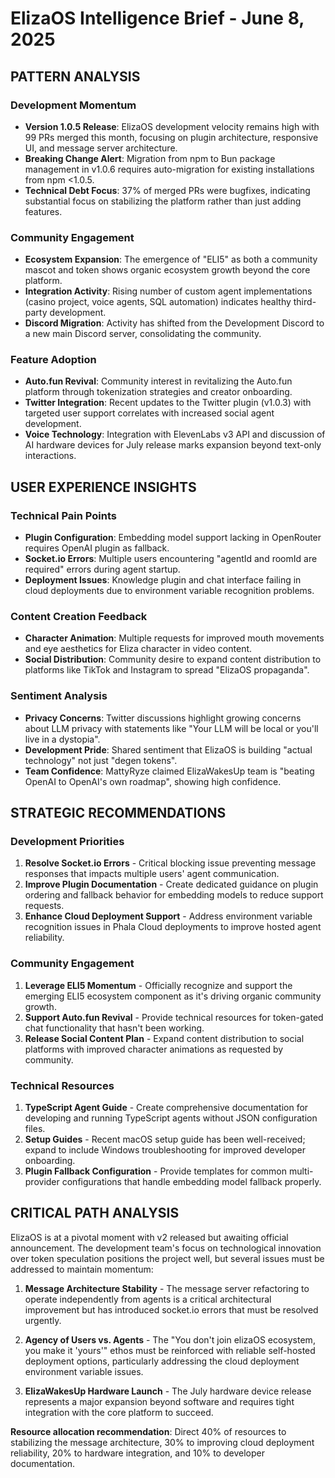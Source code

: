 # ElizaOS Intelligence Brief - June 8, 2025

## PATTERN ANALYSIS

### Development Momentum
- **Version 1.0.5 Release**: ElizaOS development velocity remains high with 99 PRs merged this month, focusing on plugin architecture, responsive UI, and message server architecture.
- **Breaking Change Alert**: Migration from npm to Bun package management in v1.0.6 requires auto-migration for existing installations from npm <1.0.5.
- **Technical Debt Focus**: 37% of merged PRs were bugfixes, indicating substantial focus on stabilizing the platform rather than just adding features.

### Community Engagement
- **Ecosystem Expansion**: The emergence of "ELI5" as both a community mascot and token shows organic ecosystem growth beyond the core platform.
- **Integration Activity**: Rising number of custom agent implementations (casino project, voice agents, SQL automation) indicates healthy third-party development.
- **Discord Migration**: Activity has shifted from the Development Discord to a new main Discord server, consolidating the community.

### Feature Adoption
- **Auto.fun Revival**: Community interest in revitalizing the Auto.fun platform through tokenization strategies and creator onboarding.
- **Twitter Integration**: Recent updates to the Twitter plugin (v1.0.3) with targeted user support correlates with increased social agent development.
- **Voice Technology**: Integration with ElevenLabs v3 API and discussion of AI hardware devices for July release marks expansion beyond text-only interactions.

## USER EXPERIENCE INSIGHTS

### Technical Pain Points
- **Plugin Configuration**: Embedding model support lacking in OpenRouter requires OpenAI plugin as fallback.
- **Socket.io Errors**: Multiple users encountering "agentId and roomId are required" errors during agent startup.
- **Deployment Issues**: Knowledge plugin and chat interface failing in cloud deployments due to environment variable recognition problems.

### Content Creation Feedback
- **Character Animation**: Multiple requests for improved mouth movements and eye aesthetics for Eliza character in video content.
- **Social Distribution**: Community desire to expand content distribution to platforms like TikTok and Instagram to spread "ElizaOS propaganda".

### Sentiment Analysis
- **Privacy Concerns**: Twitter discussions highlight growing concerns about LLM privacy with statements like "Your LLM will be local or you'll live in a dystopia".
- **Development Pride**: Shared sentiment that ElizaOS is building "actual technology" not just "degen tokens".
- **Team Confidence**: MattyRyze claimed ElizaWakesUp team is "beating OpenAI to OpenAI's own roadmap", showing high confidence.

## STRATEGIC RECOMMENDATIONS

### Development Priorities
1. **Resolve Socket.io Errors** - Critical blocking issue preventing message responses that impacts multiple users' agent communication.
2. **Improve Plugin Documentation** - Create dedicated guidance on plugin ordering and fallback behavior for embedding models to reduce support requests.
3. **Enhance Cloud Deployment Support** - Address environment variable recognition issues in Phala Cloud deployments to improve hosted agent reliability.

### Community Engagement
1. **Leverage ELI5 Momentum** - Officially recognize and support the emerging ELI5 ecosystem component as it's driving organic community growth.
2. **Support Auto.fun Revival** - Provide technical resources for token-gated chat functionality that hasn't been working.
3. **Release Social Content Plan** - Expand content distribution to social platforms with improved character animations as requested by community.

### Technical Resources
1. **TypeScript Agent Guide** - Create comprehensive documentation for developing and running TypeScript agents without JSON configuration files.
2. **Setup Guides** - Recent macOS setup guide has been well-received; expand to include Windows troubleshooting for improved developer onboarding.
3. **Plugin Fallback Configuration** - Provide templates for common multi-provider configurations that handle embedding model fallback properly.

## CRITICAL PATH ANALYSIS

ElizaOS is at a pivotal moment with v2 released but awaiting official announcement. The development team's focus on technological innovation over token speculation positions the project well, but several issues must be addressed to maintain momentum:

1. **Message Architecture Stability** - The message server refactoring to operate independently from agents is a critical architectural improvement but has introduced socket.io errors that must be resolved urgently.

2. **Agency of Users vs. Agents** - The "You don't join elizaOS ecosystem, you make it 'yours'" ethos must be reinforced with reliable self-hosted deployment options, particularly addressing the cloud deployment environment variable issues.

3. **ElizaWakesUp Hardware Launch** - The July hardware device release represents a major expansion beyond software and requires tight integration with the core platform to succeed.

**Resource allocation recommendation**: Direct 40% of resources to stabilizing the message architecture, 30% to improving cloud deployment reliability, 20% to hardware integration, and 10% to developer documentation.